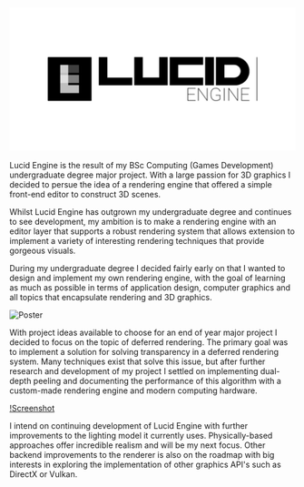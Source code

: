 ![Lucid](/Branding/logo-black.png?raw=true "Lucid")

Lucid Engine is the result of my BSc Computing (Games Development) undergraduate degree major project. With a large passion for 3D graphics I decided to persue the idea of a rendering engine that offered a simple front-end editor to construct 3D scenes.

Whilst Lucid Engine has outgrown my undergraduate degree and continues to see development, my ambition is to make a rendering engine with an editor layer that supports a robust rendering system that allows extension to implement a variety of interesting rendering techniques that provide gorgeous visuals.

During my undergraduate degree I decided fairly early on that I wanted to design and implement my own rendering engine, with the goal of learning as much as possible in terms of application design, computer graphics and all topics that encapsulate rendering and 3D graphics.

![Poster](https://i.imgur.com/NQRhofs.png)

With project ideas available to choose for an end of year major project I decided to focus on the topic of deferred rendering. The primary goal was to implement a solution for solving transparency in a deferred rendering system. Many techniques exist that solve this issue, but after further research and development of my project I settled on implementing dual-depth peeling and documenting the performance of this algorithm with a custom-made rendering engine and modern computing hardware.

[!Screenshot](https://i.imgur.com/FE3GAo0.png)

I intend on continuing development of Lucid Engine with further improvements to the lighting model it currently uses. Physically-based approaches offer incredible realism and will be my next focus. Other backend improvements to the renderer is also on the roadmap with big interests in exploring the implementation of other graphics API's such as DirectX or Vulkan.

